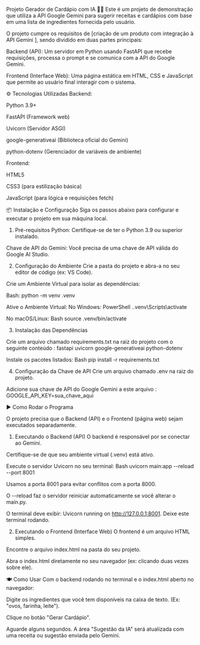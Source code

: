 Projeto Gerador de Cardápio com IA 🍳🤖
Este é um projeto de demonstração que utiliza a API Google Gemini para sugerir receitas e cardápios com base em uma lista de ingredientes fornecida pelo usuário.

O projeto cumpre os requisitos de [criação de um produto com integração à API Gemini ], sendo dividido em duas partes principais:

Backend (API): Um servidor em Python usando FastAPI que recebe requisições, processa o prompt e se comunica com a API do Google Gemini.


Frontend (Interface Web): Uma página estática em HTML, CSS e JavaScript  que permite ao usuário final interagir com o sistema.

⚙️ Tecnologias Utilizadas
Backend:

Python 3.9+ 

FastAPI (Framework web) 

Uvicorn (Servidor ASGI) 

google-generativeai (Biblioteca oficial do Gemini) 

python-dotenv (Gerenciador de variáveis de ambiente) 

Frontend:

HTML5

CSS3 (para estilização básica)

JavaScript (para lógica e requisições fetch)

📦 Instalação e Configuração
Siga os passos abaixo para configurar e executar o projeto em sua máquina local.

1. Pré-requisitos
Python: Certifique-se de ter o Python 3.9 ou superior instalado.


Chave de API do Gemini: Você precisa de uma chave de API válida do Google AI Studio.

2. Configuração do Ambiente
Crie a pasta do projeto e abra-a no seu editor de código (ex: VS Code).

Crie um Ambiente Virtual para isolar as dependências:

Bash:
python -m venv .venv

Ative o Ambiente Virtual:
No Windows:
PowerShell
.\.venv\Scripts\activate

No macOS/Linux:
Bash
source .venv/bin/activate

3. Instalação das Dependências

Crie um arquivo chamado requirements.txt na raiz do projeto com o seguinte conteúdo :
fastapi
uvicorn
google-generativeai
python-dotenv

Instale os pacotes listados:
Bash
pip install -r requirements.txt

4. Configuração da Chave de API
Crie um arquivo chamado .env na raiz do projeto.

Adicione sua chave de API do Google Gemini a este arquivo :
GOOGLE_API_KEY=sua_chave_aqui

▶️ Como Rodar o Programa

O projeto precisa que o Backend (API) e o Frontend (página web) sejam executados separadamente.

1. Executando o Backend (API)
O backend é responsável por se conectar ao Gemini.

Certifique-se de que seu ambiente virtual (.venv) está ativo.

Execute o servidor Uvicorn no seu terminal:
Bash
uvicorn main:app --reload --port 8001

Usamos a porta 8001 para evitar conflitos com a porta 8000.

O --reload faz o servidor reiniciar automaticamente se você alterar o main.py.

O terminal deve exibir: Uvicorn running on http://127.0.0.1:8001. Deixe este terminal rodando.

2. Executando o Frontend (Interface Web)
O frontend é um arquivo HTML simples.

Encontre o arquivo index.html na pasta do seu projeto.

Abra o index.html diretamente no seu navegador (ex: clicando duas vezes sobre ele).

🍽️ Como Usar
Com o backend rodando no terminal e o index.html aberto no navegador:

Digite os ingredientes que você tem disponíveis na caixa de texto. (Ex: "ovos, farinha, leite").

Clique no botão "Gerar Cardápio".

Aguarde alguns segundos. A área "Sugestão da IA" será atualizada com uma receita ou sugestão enviada pelo Gemini.